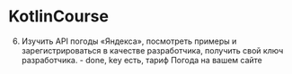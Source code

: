 # KotlinCourse
6. Изучить API погоды «Яндекса», посмотреть примеры и зарегистрироваться в качестве разработчика, получить свой ключ разработчика. - done, key есть, тариф Погода на вашем сайте
